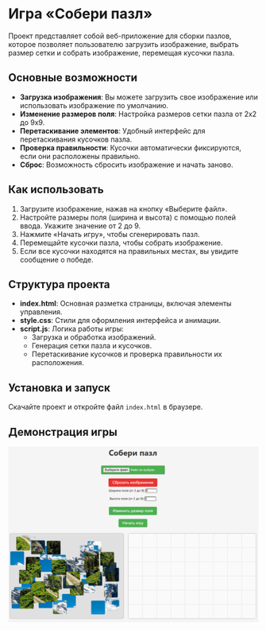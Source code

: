 # Игра «Собери пазл»

Проект представляет собой веб-приложение для сборки пазлов, которое позволяет пользователю загрузить изображение, выбрать размер сетки и собрать изображение, перемещая кусочки пазла.

## Основные возможности

- **Загрузка изображения**: Вы можете загрузить свое изображение или использовать изображение по умолчанию.
- **Изменение размеров поля**: Настройка размеров сетки пазла от 2x2 до 9x9.
- **Перетаскивание элементов**: Удобный интерфейс для перетаскивания кусочков пазла.
- **Проверка правильности**: Кусочки автоматически фиксируются, если они расположены правильно.
- **Сброс**: Возможность сбросить изображение и начать заново.

## Как использовать

1. Загрузите изображение, нажав на кнопку «Выберите файл».
2. Настройте размеры поля (ширина и высота) с помощью полей ввода. Укажите значение от 2 до 9.
3. Нажмите «Начать игру», чтобы сгенерировать пазл.
4. Перемещайте кусочки пазла, чтобы собрать изображение.
5. Если все кусочки находятся на правильных местах, вы увидите сообщение о победе.

## Структура проекта

- **index.html**: Основная разметка страницы, включая элементы управления.
- **style.css**: Стили для оформления интерфейса и анимации.
- **script.js**: Логика работы игры:
  - Загрузка и обработка изображений.
  - Генерация сетки пазла и кусочков.
  - Перетаскивание кусочков и проверка правильности их расположения.

## Установка и запуск
Скачайте проект и откройте файл `index.html` в браузере.

## Демонстрация игры

![Скриншот игры](./images/preview.png)
